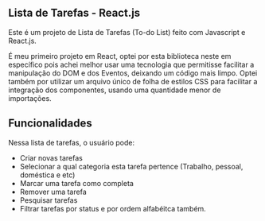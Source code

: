 ## Lista de Tarefas - React.js
Este é um projeto de Lista de Tarefas (To-do List) feito com Javascript e React.js. 

É meu primeiro projeto em React, optei por esta biblioteca neste em específico pois achei melhor usar uma tecnologia que permitisse facilitar a manipulação do DOM e dos Eventos, deixando um código mais limpo. 
Optei também por utilizar um arquivo único de folha de estilos CSS para facilitar a integração dos componentes, usando uma quantidade menor de importações. 

## Funcionalidades 

Nessa lista de tarefas, o usuário pode: 
- Criar novas tarefas 
- Selecionar a qual categoria esta tarefa pertence (Trabalho, pessoal, doméstica e etc)
- Marcar uma tarefa como completa 
- Remover uma tarefa
- Pesquisar tarefas 
- Filtrar tarefas por status e por ordem alfabéitca também. 